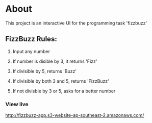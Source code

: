 # About

This project is an interactive UI for the programming task 'fizzbuzz'

## FizzBuzz Rules: 

1. Input any number 

2. If number is disible by 3, it returns 'Fizz' 

3. If divisible by 5, returns 'Buzz'

4. If divisible by both 3 and 5, returns 'FizzBuzz' 

5. If not divisble by 3 or 5, asks for a better number

### View live

http://fizzbuzz-app.s3-website-ap-southeast-2.amazonaws.com/
